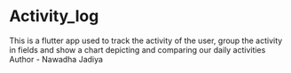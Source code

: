 # Activity_log
This is a flutter app used to track the activity of the user, group the activity in fields and show a chart depicting and comparing our daily activities
<br>
Author - Nawadha Jadiya
